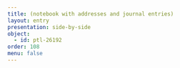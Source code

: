 ```yaml
---
title: (notebook with addresses and journal entries)
layout: entry
presentation: side-by-side
object:
  - id: ptl-26192
order: 108
menu: false
---
```








